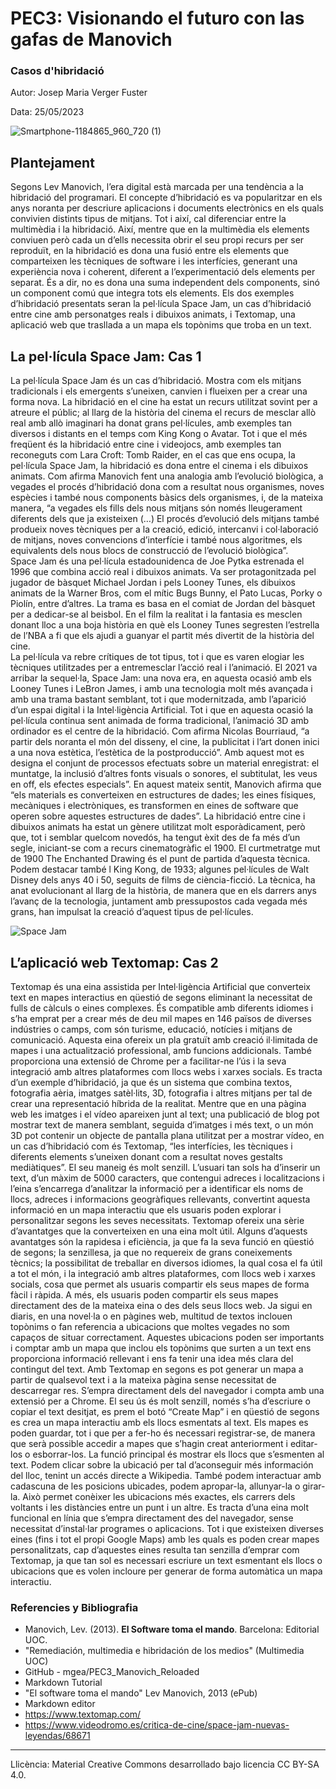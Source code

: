 # PEC3: Visionando el futuro con las gafas de Manovich 

### Casos d'hibridació


Autor: Josep Maria Verger Fuster


Data: 25/05/2023

![Smartphone-1184865_960_720 (1)](https://github.com/pepvf/PAC3/assets/134633074/61e07fa9-20d5-421b-b857-f4be6fbef9f9)




## Plantejament

Segons Lev Manovich, l’era digital està marcada per una tendència a la hibridació del programari. El concepte d’hibridació es va popularitzar en els anys noranta per descriure aplicacions i documents electrònics en els quals convivien distints tipus de mitjans. Tot i així, cal diferenciar entre la multimèdia i la hibridació. Així, mentre que en la multimèdia els elements conviuen però cada un d’ells necessita obrir el seu propi recurs per ser reproduït, en la hibridació es dona una fusió entre els elements que comparteixen les tècniques de software i les interfícies, generant una experiència nova i coherent, diferent a l’experimentació dels elements per separat. És a dir, no es dona una suma independent dels components, sinó un component comú que integra tots els elements. 
Els dos exemples d’hibridació presentats seran la pel·lícula Space Jam, un cas d’hibridació entre cine amb personatges reals i dibuixos animats, i Textomap, una aplicació web que trasllada a un mapa els topònims que troba en un text. 



## La pel·lícula Space Jam: Cas 1

La pel·lícula Space Jam és un cas d’hibridació. Mostra com els mitjans tradicionals i els emergents s’uneixen, canvien i flueixen per a crear una forma nova. La hibridació en el cine ha estat un recurs utilitzat sovint per a atreure el públic; al llarg de la història del cinema el recurs de mesclar allò real amb allò imaginari ha donat grans pel·lícules, amb exemples tan diversos i distants en el temps com  King Kong o Avatar.
Tot i que el més freqüent és la hibridació entre cine i videojocs, amb exemples tan reconeguts com Lara Croft: Tomb Raider, en el cas que ens ocupa, la pel·lícula Space Jam, la hibridació es dona entre el cinema i els dibuixos animats. 
Com afirma Manovich fent una analogia amb l’evolució biològica, a vegades el procés d’hibridació dona com a resultat nous organismes, noves espècies i també nous components bàsics dels organismes, i, de la mateixa manera, “a vegades els fills dels nous mitjans són només lleugerament diferents dels que ja existeixen (…) El procés d’evolució dels mitjans també produeix noves tècniques per a la creació, edició, intercanvi i col·laboració de mitjans, noves convencions d’interfície i també nous algoritmes, els equivalents dels nous blocs de construcció de l’evolució biològica”.   
Space Jam és una pel·lícula estadounidenca de Joe Pytka estrenada el 1996 que combina acció real i dibuixos animats. Va ser protagonitzada pel jugador de bàsquet Michael Jordan i pels Looney Tunes, els dibuixos animats de la Warner Bros, com el mític Bugs Bunny, el Pato Lucas, Porky o Piolín, entre d’altres. La trama es basa en el comiat de Jordan del bàsquet per a dedicar-se al beisbol. En el film  la realitat i la fantasia es mesclen donant lloc a una boja història en què els Looney Tunes segresten l’estrella de l’NBA a fi que els ajudi a guanyar el partit més divertit de la història del cine.  
La pel·lícula va rebre crítiques de tot tipus, tot i que es varen elogiar les tècniques utilitzades per a entremesclar l’acció real i l’animació. El 2021 va arribar la sequel·la, Space Jam: una nova era, en aquesta ocasió amb els Looney Tunes i LeBron James, i amb una tecnologia molt més avançada i amb una trama bastant semblant, tot i que modernitzada, amb l’aparició d’un espai digital i la Intel·ligència Artificial. Tot i que en aquesta ocasió la pel·lícula continua sent animada de forma tradicional, l’animació 3D amb ordinador es el centre de la hibridació. 
Com afirma Nicolas Bourriaud, “a partir dels noranta el món del disseny, el cine, la publicitat i l’art donen inici a una nova estètica, l’estètica de la postproducció”. Amb aquest mot es designa el conjunt de processos efectuats sobre un material enregistrat: el muntatge, la inclusió d’altres fonts visuals o sonores, el subtitulat, les veus en off, els efectes especials”.
En aquest mateix sentit, Manovich afirma que “els materials es converteixen en estructures de dades; les eines físiques, mecàniques i electròniques, es transformen en eines de software que operen sobre aquestes estructures de dades”. 
La hibridació entre cine i dibuixos animats ha estat un gènere utilitzat molt esporàdicament, però que, tot i semblar quelcom novedós, ha tengut èxit des de fa més d’un segle, iniciant-se com a recurs cinematogràfic el 1900. 
El curtmetratge mut de 1900 The Enchanted Drawing és el punt de partida d’aquesta tècnica. Podem destacar també l King Kong, de 1933; algunes pel·lícules de Walt Disney dels anys 40 i 50, seguits de films de ciència-ficció. La tècnica, ha anat evolucionant al llarg de la història, de manera que en els darrers anys l’avanç de la tecnologia, juntament amb pressupostos cada vegada més grans, han impulsat la creació d’aquest tipus de pel·lícules.



![Space Jam](https://github.com/pepvf/PAC3/assets/134633074/0f85eb7a-45e4-4530-a7ff-eeb8527e8e71)



## L’aplicació web Textomap: Cas 2

Textomap és una eina assistida per Intel·ligència Artificial que converteix text en mapes interactius en qüestió de segons eliminant la necessitat de fulls de càlculs o eines complexes. És compatible amb diferents idiomes i s’ha emprat per a crear més de deu mil mapes en 146 països de diverses indústries o camps, com són turisme, educació, notícies i mitjans de comunicació. Aquesta eina ofereix un pla gratuït amb creació il·limitada de mapes i una actualització professional, amb funcions addicionals. També proporciona una extensió de Chrome per a facilitar-ne l’ús i la seva integració amb altres plataformes com llocs webs i xarxes socials.
Es tracta d’un exemple d’hibridació, ja que és un sistema que combina textos, fotografia aèria, imatges satèl·lits, 3D, fotografia i altres mitjans per tal de crear una representació híbrida de la realitat. 
Mentre que en una pàgina web les imatges i el vídeo apareixen junt al text; una publicació de blog pot mostrar text de manera semblant, seguida d’imatges i més text, o un món 3D pot contenir un objecte de pantalla plana utilitzat per a mostrar vídeo, en un cas d’hibridació com és Textomap, “les interfícies, les tècniques i diferents elements s’uneixen donant com a resultat noves gestalts mediàtiques”.
El seu maneig és molt senzill. L’usuari tan sols ha d’inserir un text, d’un màxim de 5000 caracters, que contengui adreces i localitzacions i l’eina s’encarrega d’analitzar la informació per a identificar els noms de llocs, adreces i informacions geogràfiques rellevants, convertint aquesta informació en un mapa interactiu que els usuaris poden explorar i personalitzar segons les seves necessitats. 
Textomap ofereix una sèrie d’avantatges que la converteixen en una eina molt útil. Alguns d’aquests avantatges són la rapidesa i eficiència, ja que fa la seva funció en qüestió de segons; la senzillesa, ja que no requereix de grans coneixements tècnics; la possibilitat de treballar en diversos idiomes, la qual cosa el fa útil a tot el món, i la integració amb altres plataformes, com llocs web i xarxes socials, cosa que permet als usuaris compartir els seus mapes de forma fàcil i ràpida.  A més, els usuaris poden compartir els seus mapes directament des de la mateixa eina o des dels seus llocs web. 
Ja sigui en diaris, en una novel·la o en pàgines web, multitud de textos inclouen topònims o fan referencia a ubicacions que moltes vegades no som capaços de situar correctament. Aquestes ubicacions poden ser importants i comptar amb un mapa que inclou els topònims que surten a un text ens proporciona informació rellevant i ens fa tenir una idea més clara del contingut del text. Amb Textomap en segons es pot generar un mapa a partir de qualsevol text i a la mateixa pàgina sense necessitat de descarregar res. S’empra directament dels del navegador i compta amb una extensió per a Chrome. 
El seu ús és molt senzill, només s’ha d’escriure o copiar el text desitjat, es prem el botó “Create Map” i en qüestió de segons es crea un mapa interactiu amb els llocs esmentats al text. Els mapes es poden guardar, tot i que per a fer-ho és necessari registrar-se, de manera que serà possible accedir a mapes que s’hagin creat anteriorment i editar-los o esborrar-los. 
La funció principal és mostrar els llocs que s’esmenten al text. Podem clicar sobre la ubicació per tal d’aconseguir més información del lloc, tenint un accés directe a Wikipedia. També podem interactuar amb cadascuna de les posicions ubicades, podem apropar-la, allunyar-la o girar-la. Això permet conèixer les ubicacions més exactes, els carrers dels voltants i les distàncies entre un punt i un altre. 
Es tracta d’una eina molt funcional en línia que s’empra directament des del navegador, sense necessitat d’instal·lar programes o aplicacions. Tot i que existeixen diverses eines (fins i tot el propi Google Maps) amb les quals es poden crear mapes personalitzats, cap d’aquestes eines resulta tan senzilla d’emprar com Textomap, ja que tan sol es necessari escriure un text esmentant els llocs o ubicacions que es volen incloure per generar de forma automàtica un mapa interactiu. 


### Referencies y Bibliografia

* Manovich, Lev. (2013). **El Software toma el mando**. Barcelona: Editorial UOC. 
*	"Remediación, multimedia e hibridación de los medios" (Multimedia UOC)
*	GitHub - mgea/PEC3_Manovich_Reloaded
*	Markdown Tutorial
*	"El software toma el mando" Lev Manovich, 2013 (ePub)
*	Markdown editor
*	https://www.textomap.com/
*	https://www.videodromo.es/critica-de-cine/space-jam-nuevas-leyendas/68671


----

Llicència: Material Creative Commons desarrollado bajo licencia CC BY-SA 4.0. 
